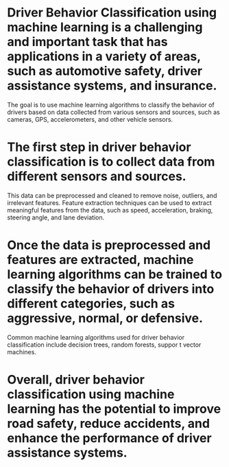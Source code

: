 # Driver Behavior Classification using machine learning is a challenging and important task that   has applications in a variety of areas, such as automotive safety, driver assistance systems, and insurance.
The goal is to use machine learning algorithms to classify the behavior of drivers based on data collected from various sensors and sources, such as cameras, GPS, accelerometers, and other vehicle sensors.
# The first step in driver behavior classification is to collect data from different sensors and sources. 
This data can be preprocessed and cleaned to remove noise, outliers, and irrelevant features.
Feature extraction techniques can be used to extract meaningful features from the data, such as speed, acceleration, braking, steering angle, and lane deviation.
# Once the data is preprocessed and features are extracted, machine learning algorithms can be trained to classify the behavior of drivers into different categories, such as aggressive, normal, or defensive. 
Common machine learning algorithms used for driver behavior classification include decision trees, random forests, suppor t vector machines.
# Overall, driver behavior classification using machine learning has the potential to improve road safety, reduce accidents, and enhance the performance of driver assistance systems.


